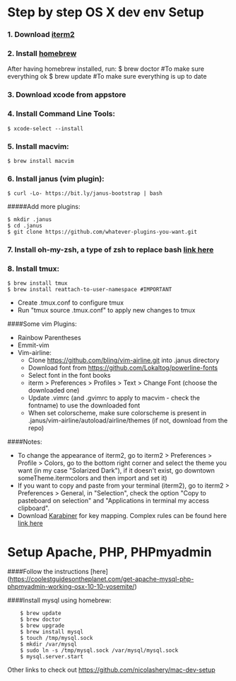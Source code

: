 # Step by step OS X dev env Setup 

### 1. Download [iterm2](http://www.iterm2.com/#/section/home)
### 2. Install [homebrew](https://brew.sh/)
After having homebrew installed, run: 
    $ brew doctor #To make sure everything ok
    $ brew update #To make sure everything is up to date

### 3. Download xcode from appstore

### 4. Install Command Line Tools:

    $ xcode-select --install

### 5. Install macvim:

    $ brew install macvim

### 6. Install janus (vim plugin):

    $ curl -Lo- https://bit.ly/janus-bootstrap | bash
    
#####Add more plugins:

    $ mkdir .janus
    $ cd .janus
    $ git clone https://github.com/whatever-plugins-you-want.git
    
    
### 7. Install oh-my-zsh, a type of zsh to replace bash [link here](https://github.com/robbyrussell/oh-my-zsh)
### 8. Install tmux:

    $ brew install tmux
    $ brew install reattach-to-user-namespace #IMPORTANT
 
 * Create .tmux.conf to configure tmux
 * Run "tmux source .tmux.conf" to apply new changes to tmux
  

####Some vim Plugins:
  - Rainbow Parentheses
  - Emmit-vim
  - Vim-airline:
     + Clone https://github.com/bling/vim-airline.git into .janus directory
     + Download font from https://github.com/Lokaltog/powerline-fonts
     + Select font in the font books
     + iterm > Preferences > Profiles > Text > Change Font (choose the
downloaded one)
     + Update .vimrc (and .gvimrc to apply to macvim - check the fontname) to use the downloaded font 
     + When set colorscheme, make sure colorscheme is present in .janus/vim-airline/autoload/airline/themes (if not, download from the repo) 
     
####Notes: 
- To change the appearance of iterm2, go to iterm2 > Preferences > Profile > Colors, go to the bottom right corner and select the theme you want (in my case "Solarized Dark"), if it doesn't exist, go downtown someTheme.itermcolors and then import and set it)
- If you want to copy and paste from your terminal (iterm2), go to iterm2 > Preferences > General, in "Selection", check the option "Copy to pasteboard on selection" and "Applications in terminal my access clipboard". 
- Download [Karabiner](https://pqrs.org/osx/karabiner/index.html) for key mapping. Complex rules can be found here [link here](https://pqrs.org/osx/karabiner/complex_modifications/)
     

# Setup Apache, PHP, PHPmyadmin

####Follow the instructions [here] (https://coolestguidesontheplanet.com/get-apache-mysql-php-phpmyadmin-working-osx-10-10-yosemite/)

####Install mysql using homebrew:

        $ brew update
        $ brew doctor
        $ brew upgrade
        $ brew install mysql
        $ touch /tmp/mysql.sock
        $ mkdir /var/mysql
        $ sudo ln -s /tmp/mysql.sock /var/mysql/mysql.sock
        $ mysql.server.start
        
        
Other links to check out 
https://github.com/nicolashery/mac-dev-setup
